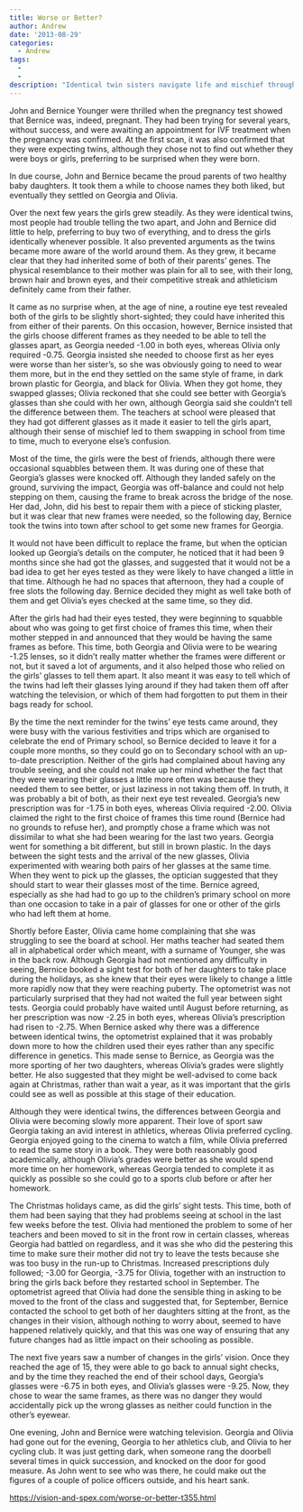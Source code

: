 ```yaml
---
title: Worse or Better?
author: Andrew
date: '2013-08-29'
categories:
  - Andrew
tags:
  - 
  - 
description: "Identical twin sisters navigate life and mischief through their shared glasses, bringing confusion and laughter along the way."
---
```

John and Bernice Younger were thrilled when the pregnancy test showed that Bernice was, indeed, pregnant.  They had been trying for several years, without success, and were awaiting an appointment for IVF treatment when the pregnancy was confirmed.  At the first scan, it was also confirmed that they were expecting twins, although they chose not to find out whether they were boys or girls, preferring to be surprised when they were born.

In due course, John and Bernice became the proud parents of two healthy baby daughters.  It took them a while to choose names they both liked, but eventually they settled on Georgia and Olivia.  

Over the next few years the girls grew steadily.  As they were identical twins, most people had trouble telling the two apart, and John and Bernice did little to help, preferring to buy two of everything, and to dress the girls identically whenever possible.  It also prevented arguments as the twins became more aware of the world around them.  As they grew, it became clear that they had inherited some of both of their parents’ genes.  The physical resemblance to their mother was plain for all to see, with their long, brown hair and brown eyes, and their competitive streak and athleticism definitely came from their father.

It came as no surprise when, at the age of nine, a routine eye test revealed both of the girls to be slightly short-sighted; they could have inherited this from either of their parents.   On this occasion, however, Bernice insisted that the girls choose different frames as they needed to be able to tell the glasses apart, as Georgia needed -1.00 in both eyes, whereas Olivia only required -0.75.  Georgia insisted she needed to choose first as her eyes were worse than her sister’s, so she was obviously going to need to wear them more, but in the end they settled on the same style of frame, in dark brown plastic for Georgia, and black for Olivia.  When they got home, they swapped glasses; Olivia reckoned that she could see better with Georgia’s glasses than she could with her own, although Georgia said she couldn’t tell the difference between them.  The teachers at school were pleased that they had got different glasses as it made it easier to tell the girls apart, although their sense of mischief led to them swapping in school from time to time, much to everyone else’s confusion.

Most of the time, the girls were the best of friends, although there were occasional squabbles between them.  It was during one of these that Georgia’s glasses were knocked off.  Although they landed safely on the ground, surviving the impact, Georgia was off-balance and could not help stepping on them, causing the frame to break across the bridge of the nose.  Her dad, John, did his best to repair them with a piece of sticking plaster, but it was clear that new frames were needed, so the following day, Bernice took the twins into town after school to get some new frames for Georgia.

It would not have been difficult to replace the frame, but when the optician looked up Georgia’s details on the computer, he noticed that it had been 9 months since she had got the glasses, and suggested that it would not be a bad idea to get her eyes tested as they were likely to have changed a little in that time.  Although he had no spaces that afternoon, they had a couple of free slots the following day.  Bernice decided they might as well take both of them and get Olivia’s eyes checked at the same time, so they did.  

After the girls had had their eyes tested, they were beginning to squabble about who was going to get first choice of frames this time, when their mother stepped in and announced that they would be having the same frames as before.  This time, both Georgia and Olivia were to be wearing -1.25 lenses, so it didn’t really matter whether the frames were different or not, but it saved a lot of arguments, and it also helped those who relied on the girls’ glasses to tell them apart.  It also meant it was easy to tell which of the twins had left their glasses lying around if they had taken them off after watching the television, or which of them had forgotten to put them in their bags ready for school.

By the time the next reminder for the twins’ eye tests came around, they were busy with the various festivities and trips which are organised to celebrate the end of Primary school, so Bernice decided to leave it for a couple more months, so they could go on to Secondary school with an up-to-date prescription.  Neither of the girls had complained about having any trouble seeing, and she could not make up her mind whether the fact that they were wearing their glasses a little more often was because they needed them to see better, or just laziness in not taking them off.  In truth, it was probably a bit of both, as their next eye test revealed.  Georgia’s new prescription was for -1.75 in both eyes, whereas Olivia required -2.00.  Olivia claimed the right to the first choice of frames this time round (Bernice had no grounds to refuse her), and promptly chose a frame which was not dissimilar to what she had been wearing for the last two years.  Georgia went for something a bit different, but still in brown plastic.  In the days between the sight tests and the arrival of the new glasses, Olivia experimented with wearing both pairs of her glasses at the same time.  When they went to pick up the glasses, the optician suggested that they should start to wear their glasses most of the time.  Bernice agreed, especially as she had had to go up to the children’s primary school on more than one occasion to take in a pair of glasses for one or other of the girls who had left them at home.

Shortly before Easter, Olivia came home complaining that she was struggling to see the board at school.  Her maths teacher had seated them all in alphabetical order which meant, with a surname of Younger, she was in the back row.   Although Georgia had not mentioned any difficulty in seeing, Bernice booked a sight test for both of her daughters to take place during the holidays, as she knew that their eyes were likely to change a little more rapidly now that they were reaching puberty.  The optometrist was not particularly surprised that they had not waited the full year between sight tests.  Georgia could probably have waited until August before returning, as her prescription was now -2.25 in both eyes, whereas Olivia’s prescription had risen to -2.75.  When Bernice asked why there was a difference between identical twins, the optometrist explained that it was probably down more to how the children used their eyes rather than any specific difference in genetics.  This made sense to Bernice, as Georgia was the more sporting of her two daughters, whereas Olivia’s grades were slightly better.  He also suggested that they might be well-advised to come back again at Christmas, rather than wait a year, as it was important that the girls could see as well as possible at this stage of their education.

Although they were identical twins, the differences between Georgia and Olivia were becoming slowly more apparent.  Their love of sport saw Georgia taking an avid interest in athletics, whereas Olivia preferred cycling.  Georgia enjoyed going to the cinema to watch a film, while Olivia preferred to read the same story in a book.  They were both reasonably good academically, although Olivia’s grades were better as she would spend more time on her homework, whereas Georgia tended to complete it as quickly as possible so she could go to a sports club before or after her homework.

The Christmas holidays came, as did the girls’ sight tests.  This time, both of them had been saying that they had problems seeing at school in the last few weeks before the test.  Olivia had mentioned the problem to some of her teachers and been moved to sit in the front row in certain classes, whereas Georgia had battled on regardless, and it was she who did the pestering this time to make sure their mother did not try to leave the tests because she was too busy in the run-up to Christmas.  Increased prescriptions duly followed; -3.00 for Georgia, -3.75 for Olivia, together with an instruction to bring the girls back before they restarted school in September.  The optometrist agreed that Olivia had done the sensible thing in asking to be moved to the front of the class and suggested that, for September, Bernice contacted the school to get both of her daughters sitting at the front, as the changes in their vision, although nothing to worry about, seemed to have happened relatively quickly, and that this was one way of ensuring that any future changes had as little impact on their schooling as possible.

The next five years saw a number of changes in the girls’ vision.  Once they reached the age of 15, they were able to go back to annual sight checks, and by the time they reached the end of their school days, Georgia’s glasses were -6.75 in both eyes, and Olivia’s glasses were -9.25.  Now, they chose to wear the same frames, as there was no danger they would accidentally pick up the wrong glasses as neither could function in the other’s eyewear.

One evening, John and Bernice were watching television.  Georgia and Olivia had gone out for the evening, Georgia to her athletics club, and Olivia to her cycling club.  It was just getting dark, when someone rang the doorbell several times in quick succession, and knocked on the door for good measure.  As John went to see who was there, he could make out the figures of a couple of police officers outside, and his heart sank.

https://vision-and-spex.com/worse-or-better-t355.html